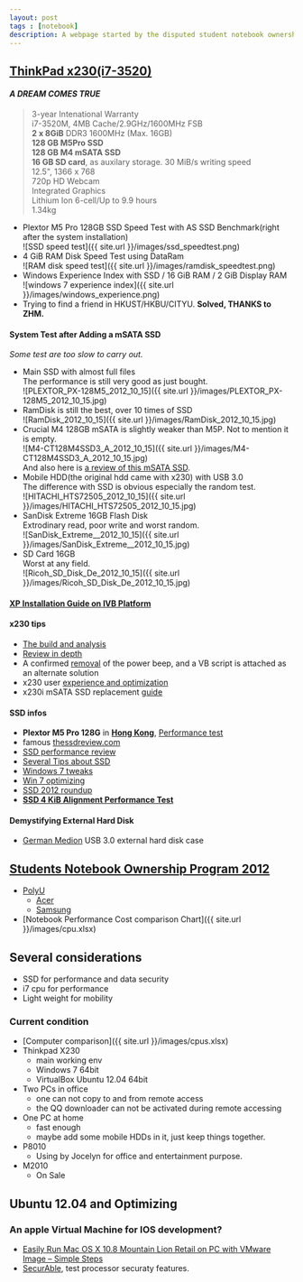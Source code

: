 ```yaml
---
layout: post
tags : [notebook]
description: A webpage started by the disputed student notebook ownership 2012. Summarizing all the computers I have. The performance tests, OS, and usage guides. And also thoughts about how to upgrade or improve and maintain a perfect working condition.
---
```


## [ThinkPad x230(i7-3520)](http://www.hknotebook.com/hkust2012/product/main.jsp?view=product&pid=5&brand=lenovo)
#### _A DREAM COMES TRUE_
    
>   3-year Intenational Warranty  
>   i7-3520M, 4MB Cache/2.9GHz/1600MHz FSB  
>   **2 x 8GiB** DDR3 1600MHz (Max. 16GB)  
>   **128 GB M5Pro SSD**  
>   **128 GB M4 mSATA SSD**    
>   **16 GB SD card**, as auxilary storage. 30 MiB/s writing speed  
>   12.5", 1366 x 768  
>   720p HD Webcam  
>   Integrated Graphics  
>   Lithium Ion 6-cell/Up to 9.9 hours  
>   1.34kg  

- Plextor M5 Pro 128GB SSD Speed Test with AS SSD Benchmark(right after the system installation)    
![SSD speed test]({{ site.url }}/images/ssd_speedtest.png)    
- 4 GiB RAM Disk Speed Test using DataRam    
![RAM disk speed test]({{ site.url }}/images/ramdisk_speedtest.png)    
- Windows Experience Index with SSD / 16 GiB RAM / 2 GiB Display RAM    
![windows 7 experience index]({{ site.url }}/images/windows_experience.png)    
- Trying to find a friend in HKUST/HKBU/CITYU. **Solved, THANKS to ZHM.**

#### System Test after Adding a mSATA SSD

*Some test are too slow to carry out.*

- Main SSD with almost full files    
The performance is still very good as just bought.    
![PLEXTOR_PX-128M5_2012_10_15]({{ site.url }}/images/PLEXTOR_PX-128M5_2012_10_15.jpg)    
- RamDisk is still the best, over 10 times of SSD    
![RamDisk_2012_10_15]({{ site.url }}/images/RamDisk_2012_10_15.jpg)    
- Crucial M4 128GB mSATA is slightly weaker than M5P. Not to mention it is empty.    
![M4-CT128M4SSD3_A_2012_10_15]({{ site.url }}/images/M4-CT128M4SSD3_A_2012_10_15.jpg)    
And also here is [a review of this mSATA SSD](http://www.storagereview.com/micron_realssd_c400_msata_ssd_review).    
- Mobile HDD(the original hdd came with x230) with USB 3.0    
The difference with SSD is obvious especially the random test.    
![HITACHI_HTS72505_2012_10_15]({{ site.url }}/images/HITACHI_HTS72505_2012_10_15.jpg)     
- SanDisk Extreme 16GB Flash Disk    
Extrodinary read, poor write and worst random.    
![SanDisk_Extreme__2012_10_15]({{ site.url }}/images/SanDisk_Extreme__2012_10_15.jpg)    
- SD Card 16GB    
Worst at any field.    
![Ricoh_SD_Disk_De_2012_10_15]({{ site.url }}/images/Ricoh_SD_Disk_De_2012_10_15.jpg)    

#### [XP Installation Guide on IVB Platform](http://news.mydrivers.com/1/237/237098_all.htm)

#### x230 tips
- [The build and analysis](http://www.tpuser.idv.tw/wp/)    
- [Review in depth](http://www.notebookcheck.net/Lenovo-ThinkPad-X230-2306-2AU-Laptop-Review.75317.0.html)    
- A confirmed [removal](http://forums.lenovo.com/t5/T400-T500-and-newer-T-series/T530-does-not-make-typical-ThinkPad-Power-Status-Beeps/td-p/788571/highlight/false) of the power beep, and a VB script is attached as an alternate solution      
- x230 user [experience and optimization](http://littlenine1221.pixnet.net/blog/post/91040924-%5B%E6%96%B0%E5%93%81%E5%88%86%E4%BA%AB%5D-lenovo-x230-%2B-sandisk-480gb-ssd-%2B-16gb-ram-%2Bg)     
- x230i mSATA SSD replacement [guide](http://www.5i01.cn/topicdetail.php?f=240&t=2840788&last=37435297)     

#### SSD infos    
+ **Plextor M5 Pro 128G** in [**Hong Kong**](http://www.price.com.hk/product.php?p=143173), [Performance test](http://www.chiphell.com/thread-531991-1-1.html)    
+ famous [thessdreview.com](http://thessdreview.com/)    
+ [SSD performance review](http://www.expreview.com/19604-all.html)    
+ [Several Tips about SSD](http://diy.pconline.com.cn/cpu/study_cpu/1203/2722291_all.html)     
+ [Windows 7 tweaks](http://article.pchome.net/content-1387324.html)    
+ [Win 7 optimizing](http://moonwulk.blogspot.hk/2010/07/windows-7-ssd.html)    
+ [SSD 2012 roundup](http://www.behardware.com/art/imprimer/860/)     
+ [**SSD 4 KiB Alignment Performance Test**](http://www.seekxiu.com/article.aspx?id=12568)   

#### Demystifying External Hard Disk    
+ [German Medion](http://item.taobao.com/item.htm?id=18461252774) USB 3.0 external hard disk case    

## [Students Notebook Ownership Program 2012](http://www.hkepc.com/forum/viewthread.php?tid=1829216&extra=page%3D1)    
+ [PolyU](http://www.hknotebook.com/polyu2012/)    
  + [Acer](http://www.hknotebook.com/polyu2012/acer/index.jsp)    
  + [Samsung](http://www.hknotebook.com/polyu2012/samsung/index.jsp)    
+ [Notebook Performance Cost comparison Chart]({{ site.url }}/images/cpu.xlsx)    

## Several considerations    
- SSD for performance and data security    
- i7 cpu for performance    
- Light weight for mobility    

### Current condition   
- [Computer comparison]({{ site.url }}/images/cpus.xlsx)   
- Thinkpad X230   
  - main working env   
  - Windows 7 64bit    
  - VirtualBox Ubuntu 12.04 64bit   
- Two PCs in office    
  - one can not copy to and from remote access    
  - the QQ downloader can not be activated during remote accessing    
- One PC at home    
  - fast enough    
  - maybe add some mobile HDDs in it, just keep things together.    
- P8010    
  - Using by Jocelyn for office and entertainment purpose.    
- M2010   
  - On Sale  

## Ubuntu 12.04 and Optimizing

### An apple Virtual Machine for IOS development?  

+ [Easily Run Mac OS X 10.8 Mountain Lion Retail on PC with VMware Image – Simple Steps](http://www.sysprobs.com/easily-run-mac-os-x-10-8-mountain-lion-retail-on-pc-with-vmware-image)    
+ [SecurAble](http://www.grc.com/securable.htm), test processor securaty features.    

